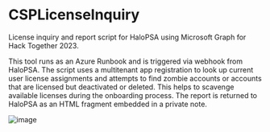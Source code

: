 # CSPLicenseInquiry
License inquiry and report script for HaloPSA using Microsoft Graph for Hack Together 2023.

This tool runs as an Azure Runbook and is triggered via webhook from HaloPSA. The script uses a multitenant app registration to look up current user license assignments and attempts to find zombie accounts or accounts that are licensed but deactivated or deleted. This helps to scavenge available licenses during the onboarding process. The report is returned to HaloPSA as an HTML fragment embedded in a private note.

![image](https://user-images.githubusercontent.com/68078971/222438389-9eb9f462-2fc3-4345-8282-c6d91b63b0cd.png)

